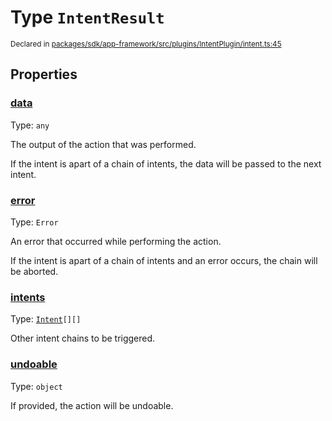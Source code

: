 # Type `IntentResult`
<sub>Declared in [packages/sdk/app-framework/src/plugins/IntentPlugin/intent.ts:45](https://github.com/dxos/dxos/blob/5d7baccd2e/packages/sdk/app-framework/src/plugins/IntentPlugin/intent.ts#L45)</sub>




## Properties
### [data](https://github.com/dxos/dxos/blob/5d7baccd2e/packages/sdk/app-framework/src/plugins/IntentPlugin/intent.ts#L51)
Type: <code>any</code>

The output of the action that was performed.

If the intent is apart of a chain of intents, the data will be passed to the next intent.


### [error](https://github.com/dxos/dxos/blob/5d7baccd2e/packages/sdk/app-framework/src/plugins/IntentPlugin/intent.ts#L73)
Type: <code>Error</code>

An error that occurred while performing the action.

If the intent is apart of a chain of intents and an error occurs, the chain will be aborted.


### [intents](https://github.com/dxos/dxos/blob/5d7baccd2e/packages/sdk/app-framework/src/plugins/IntentPlugin/intent.ts#L78)
Type: <code>[Intent](/api/@dxos/app-framework/types/Intent)[][]</code>

Other intent chains to be triggered.


### [undoable](https://github.com/dxos/dxos/blob/5d7baccd2e/packages/sdk/app-framework/src/plugins/IntentPlugin/intent.ts#L56)
Type: <code>object</code>

If provided, the action will be undoable.



